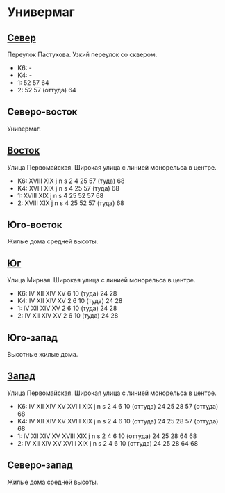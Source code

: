 # Универмаг

## [Север](./10420085.md)

Переулок Пастухова.
Узкий переулок со сквером.

* K6:   -
* K4:   -
* 1:    52  57  64
* 2:    52  57 (оттуда) 64

## Северо-восток

Универмаг.

## [Восток](./10445090.md)

Улица Первомайская.
Широкая улица с линией монорельса в центре.

* K6:   XVIII   XIX
        j   n   s
        2   4   25  57 (туда)   68
* K4:   XVIII   XIX
        j   n   s
        4   25  57 (туда)   68
* 1:    XVIII   XIX
        j   n   s
        4   25  52  57  68
* 2:    XVIII   XIX
        j   n   s
        4   25  52  57 (туда)   68

## Юго-восток

Жилые дома средней высоты.

## [Юг](./10420092.md)

Улица Мирная.
Широкая улица с линией монорельса в центре.

* K6:   IV  XII XIV XV
        6   10 (туда)   24  28
* K4:   IV  XII XIV XV
        2   6   10 (туда)   24  28
* 1:    IV  XII XIV XV
        2   6   10 (туда)   24  28
* 2:    IV  XII XIV XV
        2   6   10 (туда)   24  28

## Юго-запад

Высотные жилые дома.

## [Запад](./10410090.md)

Улица Первомайская.
Широкая улица с линией монорельса в центре.

* K6:   IV  XII XIV XV  XVIII   XIX
        j   n   s
        2   4   6   10 (оттуда) 24  25  28  57 (оттуда) 68
* K4:   IV  XII XIV XV  XVIII   XIX
        j   n   s
        2   4   6   10 (оттуда) 24  25  28  57 (оттуда) 68
* 1:    IV  XII XIV XV  XVIII   XIX
        j   n   s
        2   4   6   10 (оттуда) 24  25  28  64  68
* 2:    IV  XII XIV XV  XVIII   XIX
        j   n   s
        2   4   6   10 (оттуда) 24  25  28  64  68

## Северо-запад

Жилые дома средней высоты.
